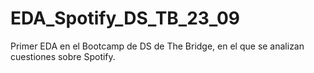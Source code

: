 # EDA_Spotify_DS_TB_23_09
Primer EDA en el Bootcamp de DS de The Bridge, en el que se analizan cuestiones sobre Spotify.
